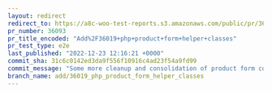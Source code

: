 ```yaml
---
layout: redirect
redirect_to: https://a8c-woo-test-reports.s3.amazonaws.com/public/pr/36093/e2e/index.html
pr_number: 36093
pr_title_encoded: "Add%2F36019+php+product+form+helper+classes"
pr_test_type: e2e
last_published: "2022-12-23 12:16:21 +0000"
commit_sha: 31c6c0142ed3da9f556f10916c4ad23f54a9fd99
commit_message: "Some more cleanup and consolidation of product form component logic"
branch_name: add/36019_php_product_form_helper_classes
---
```

